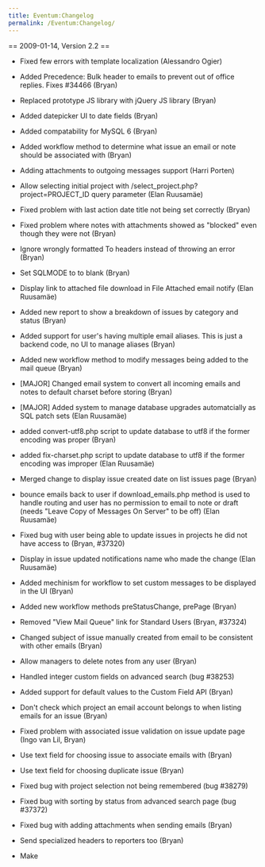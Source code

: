 ```yaml
---
title: Eventum:Changelog
permalink: /Eventum:Changelog/
---
```


== 2009-01-14, Version 2.2 ==

-   Fixed few errors with template localization (Alessandro Ogier)
-   Added Precedence: Bulk header to emails to prevent out of office replies. Fixes \#34466 (Bryan)
-   Replaced prototype JS library with jQuery JS library (Bryan)
-   Added datepicker UI to date fields (Bryan)
-   Added compatability for MySQL 6 (Bryan)
-   Added workflow method to determine what issue an email or note should be associated with (Bryan)
-   Adding attachments to outgoing messages support (Harri Porten)
-   Allow selecting initial project with /select_project.php?project=PROJECT_ID query parameter (Elan Ruusamäe)
-   Fixed problem with last action date title not being set correctly (Bryan)
-   Fixed problem where notes with attachments showed as "blocked" even though they were not (Bryan)
-   Ignore wrongly formatted To headers instead of throwing an error (Bryan)
-   Set SQLMODE to to blank (Bryan)
-   Display link to attached file download in File Attached email notify (Elan Ruusamäe)
-   Added new report to show a breakdown of issues by category and status (Bryan)
-   Added support for user's having multiple email aliases. This is just a backend code, no UI to manage aliases (Bryan)
-   Added new workflow method to modify messages being added to the mail queue (Bryan)
-   [MAJOR] Changed email system to convert all incoming emails and notes to default charset before storing (Bryan)
-   [MAJOR] Added system to manage database upgrades automatcially as SQL patch sets (Elan Ruusamäe)
-   added convert-utf8.php script to update database to utf8 if the former encoding was proper (Bryan)
-   added fix-charset.php script to update database to utf8 if the former encoding was improper (Elan Ruusamäe)
-   Merged change to display issue created date on list issues page (Bryan)
-   bounce emails back to user if download_emails.php method is used to handle routing and user has no permission to email to note or draft (needs "Leave Copy of Messages On Server" to be off) (Elan Ruusamäe)
-   Fixed bug with user being able to update issues in projects he did not have access to (Bryan, \#37320)
-   Display in issue updated notifications name who made the change (Elan Ruusamäe)
-   Added mechinism for workflow to set custom messages to be displayed in the UI (Bryan)
-   Added new workflow methods preStatusChange, prePage (Bryan)
-   Removed "View Mail Queue" link for Standard Users (Bryan, \#37324)
-   Changed subject of issue manually created from email to be consistent with other emails (Bryan)
-   Allow managers to delete notes from any user (Bryan)
-   Handled integer custom fields on advanced search (bug \#38253)
-   Added support for default values to the Custom Field API (Bryan)
-   Don't check which project an email account belongs to when listing emails for an issue (Bryan)
-   Fixed problem with associated issue validation on issue update page (Ingo van Lil, Bryan)
-   Use text field for choosing issue to associate emails with (Bryan)
-   Use text field for choosing duplicate issue (Bryan)
-   Fixed bug with project selection not being remembered (bug \#38279)
-   Fixed bug with sorting by status from advanced search page (bug \#37372)
-   Fixed bug with adding attachments when sending emails (Bryan)
-   Send specialized headers to reporters too (Bryan)
-   Make
    <title>
    more informative in view.php pages (Elan Ruusamäe)

-   Fix compatibility with PEAR Date 1.5.0, displaying times in wrong time (Elan Ruusamäe)
-   Added pt_BR translation (Georger Araujo)
-   Added workflow method to control which notification options are set (Bryan)
-   Updated jquery ui.datepicker.js to 1.5.2 (Elan Ruusamäe)
-   Added scm_log_url to SCM and handle ADDED and REMOVED actions for checkins (Elan Ruusamäe)
-   Changed logic to allow users without access to the project to be CC'd on emails (Bryan Alsdorf)
-   Updated datepicker to RC version to solve problem with the day of DST switch being displayed twice (Bryan Alsdorf)
-   Allow users to login using email aliases (Bryan Alsdorf)
-   Made week start day configurable from preferences for datepicker (Elan Ruusamäe)
-   Let custom field size for multiple selection be items count but not more than 10 (Elan Ruusamäe)
-   Fixed bug with encoding addresses with special characters when sending emails (Bryan)
-   Fixed grp_id error on the manage users page after editing a user (Kirk Brown)
-   Added workflow method to control if new To/Cc addresses are auto added to notification list (Bryan)
-   Prevent PHP error with IRC bot when trying to fetch channels for a project with no channels defined (Bryan)
-   Added more informative to close issue page explaining the difference between Internal / All notification options (Bryan)
-   Fixed bug with custom field report display keys instead of values (Bryan, Elan Ruusamäe)

2008-01-09, Version 2.1.1
-------------------------

-   Added missing PEAR classes for Text_Diff (Elan Ruusamäe)
-   Fix unwanted breakage of PHP 4.x compatability (Elan Ruusamäe)
-   Include JavaScript files client side, not from Smarty. Fixes \#32619 (Elan Ruusamäe)
-   Avoid redefine error of APP_GETTEXT_MODE constant in language class (Elan Ruusamäe)
-   Added 'Category' to workload by date range report (Bryan)
-   Update php-gettext wrapper to support switching locales on same page (Elan Ruusamäe)
-   Update php-gettext to find LC_MESSAGES from various dirs like glibc function does (Elan Ruusamäe)

2007-11-20, Version 2.1
-----------------------

-   Fixed error with DB error when removing assignees from issue assignment list (Bryan)
-   Rewritten error handling to create less smaller error reports (Elan Ruusamäe)
-   Make issue associated list as text field (Bryan, Elan Ruusamäe)
-   Implementing per project "mail aliases" (Alessandro Ogier, Elan Ruusamäe)
-   Rollback file upload if there was an error instead of creating lingering attachments (Elan Ruusamäe)
-   Made timetracking window input more convenient (Elan Ruusamäe)
-   Display email addresses to whom email was sent when issue was updated (Elan Ruusamäe)
-   Remove unnecessary array_map that breaks UTF-8 encoding in charts legend (Grzegorz 'Dzikus' Sterniczuk)
-   Propagate errors from invalid to header and ignore it in emails listing page (Elan Ruusamäe)
-   Add "Show Times spent on issue" to weekly report page (Elan Ruusamäe, Raul Raat)
-   Fixed bug with viewers updating preferences (Bryan)
-   Improved Weekly Reports output possibilities (Raul Raat)
-   Added more information to Workflow::shouldEmailAddress (Bryan)
-   Fixed bug with adding warning message to base64 encoded email (Bryan)
-   Added "Recipients" to view email and view note page (Bryan)
-   Added seperate columns for different custom field datatypes (Bryan)
-   Display database error in text mode when invoked from cron (Elan Ruusamäe, Raul Raat)
-   Hide issue stats from reporters when "Segregate Reporters" is enabled (Bryan)
-   Fixed bug with lookup layer on edit notification list (Bryan)
-   Fixed bug with reminders when no recipients are found (Bryan)
-   Fixed bug with emails downloaded from mail server only being sent to issue assignee (Bryan)
-   Added support level to list issues page (Bryan)
-   Fixed conditional statements involving roles and localization (Bryan)
-   Update add time tracking window so that change of start time changes the end time (Raul Raat)
-   Don't hide Total Time Spent: when hiding time tracking block in issue details page (Raul Raat)
-   Added ability to control if a custom fields is required and validation options from backend (Bryan)
-   Added option to include custom fields on close issue page (Bryan)
-   Added more parameters to Customer::notifyIssueClosed() (Bryan)
-   Call Workflow::getAdditionalEmailAddresses() when notifying an issue has been updated (Bryan)
-   Add extra parameter to Workflow::getAdditionalEmailAddresses() to allow issue diffs to be passed (Bryan)
-   Fixed bug with not encoding [ and ] in address strings (Bryan)
-   Changed roles needed to move issues between projects (Bryan)
-   Added option to hide closed issues on stats page (CmputrAce)
-   Make variable available for workflow to be able to detect whether the email created new issue (Elan Ruusamäe)
-   Added support for inactive options to Custom field backends (Bryan)
-   Fixed bug with saving routed email (Bryan)
-   Added workflow method to control if email addresses are automatically added to the notification list (Bryan)
-   Fixed bug with blocked emails adding sender to the notification list (Bryan)
-   Changed customer API to support multiple contracts (Bryan)
-   Fixed bug with closed issue notification going out even when it shouldn't have (Bryan)
-   Prevent users of being notified if they assign an issue to themselves (Bryan)
-   Updated Smarty and PEAR packages to latest versions (Elan Ruusamäe)
-   Fixed tab order of custom fields (Bryan)
-   Fixed bug with expandable tables (Bryan)

2007-04-12, Version 2.0
-----------------------

-   Fixed bug with user recieving an update email when they updated the issue (Bryan)
-   Fixed bug with inserting attachment from email with an apostrophe in the email name (Bryan)
-   Changed support_email table to not truncate long to and cc lists (Bryan)
-   Changed status graph colors to actually match the status colors (Bryan)
-   Fixed bug with downloading notes multiple times (Bryan)
-   Automatically add sender of email to authorized repliers list when auto creating an issue (Bryan)
-   Refresh parent window when closing notification popup (Bug \#20020) (Bryan)
-   Changed Eventum to honor default notification options when adding an address from an email (Bryan)
-   Fixed bug with special "bullet" character when submitting an issue (Bryan)
-   Added new 'Estimated Development Time' report (Bryan)
-   Fixed bug that allowed reporter to change the status when sending an email (Bryan)
-   Fixed bug with closing an issue while switching projects in another window (Bryan)
-   Fixed PHP error on associate email page (Bryan, Rusty Nejdl)
-   Changed Advanced Search to allow reporters to access it (Bryan)
-   Added X-Eventum-Assignee header to emails (Bryan)
-   Fixed bug with date fields on advanced search page not showing correctly (Bryan)
-   Fixed bug with message body not being displayed when Content-Type is missing (Bryan)
-   Fixed PHP warning in customer backend (Bryan)
-   Fixed bug caused by whitespace at start of email address (Elan Ruusamäe)
-   Fixed bug with wrong users being displayed on close issue page (Bryan)
-   Changed quick filter form to be fixed width to avoid rendering problems in Firefox (Bryan)
-   Fixed bug with error when sending emails creating infinite loops (Bryan)
-   Fixed bug with special "dash" character when submitting an issue (Bryan)
-   Fixed problem with rss feeds searching by custom fields (Bryan)
-   Worked on removing instances of call time pass by reference (Bryan)
-   Fixed bug with subject based routing with special characters (Bryan, Thanks to Frank Tilmans)
-   Fixed bug with saving mail queue log (Bryan, Thanks to Peter van den Heuvel)
-   Fixed bug with email bounces causing infinite mail loop when auto creating issues (Bryan)
-   Added workflow method to be called before email is downloaded (Bryan)
-   Added "Open Issues By Reporter" report (Bryan)
-   Fixed bug with UTF8 characters on graphs (Bryan)
-   Send emails with charset specified in config (Bug \#17267) (Bryan)
-   Added link from reporter to show all issues reported by that user (Bryan)
-   Correctly show changes to issue private status in history (Bryan)
-   Set last response date if sending an email from a user with a role of Standard User or above (Bryan)
-   Added --separate-closed argument to Eventum CLI weekly-report command (Elan Ruusamäe)
-   Removed double emails decoding bug (Bryan)
-   Fix corruption of SCM commits messages of certain commit messages (Elan Ruusamäe)
-   Allow SCM commit messages contain multiple issue IDs (Elan Ruusamäe)
-   Add "Add signature" feature to issue close page (Elan Ruusamäe)
-   Customize list page sorting order per column type (Elan Ruusamäe)
-   Added note_id to handleNewNote workflow method (Elan Ruusamäe)
-   Detect and log corrupted MIME emails (Elan Ruusamäe)
-   Show attached xml files inline (Elan Ruusamäe)
-   Improved time tracking output to show also hours and days (Elan Ruusamäe)
-   Changed view issue page to be more compact (Eliot Blennerhassett, Elan Ruusamäe)
-   Rewritten SCM configuration which allows simple way of using https scheme (Elan Ruusamäe)
-   Speedup SCM commits that are not associated with Eventum issue (Elan Ruusamäe)
-   Optimized regex and memory usage (Elan Ruusamäe)
-   Change permissions to allow Administrators to delete attachments from any users (Bryan)
-   Remove "Remember Login" checkbox since it is confusing and mislabeled (Bryan)
-   Fixed bug with custom fields report showing data across projects (Bryan)
-   Fixed bug with Custom Fields with a type of date (Dave Greco)
-   Dislay all recipients for emails in issue details screen (Elan Ruusamäe)
-   Fixed bug with attachments breaking with magic_quotes_sybase = On (Dave Greco)
-   Fixed stylesheet bugs (Dave Greco)
-   Automatically add addresses on to/cc list to notification list when auto creating a new issue (Bryan)
-   Change weekly report to be project specific (Bryan)
-   Added warning message when closing issue from update issue page (Bryan)
-   Added Ignore Issue Status Changes to weekly report window (Elan Ruusamäe)
-   Update Eventum core code to handle PHP configurations without old style of globals (Elan Ruusamäe)
-   Update JPGraph to handle PHP configurations without old style of globals (Bryan)
-   Fixed bug with not setting the issue ID in the subject of emails sent to users not on the notification list (Bryan)
-   Allow IRC bot to join server with username/password optionally. (Elan Ruusamäe)
-   Set system user to always have a role of administrator (Bryan)
-   Fixed bug with displaying note sequence (Bryan)
-   Fixed bug with extracting attachments (Bryan)
-   Added Finnish translation (Jyrki Heinonen)
-   Fixed bug attachment history entry not being added due variable overwrite (Elan Ruusamäe)
-   Fixed detection in process_{svn,cvs}_commits whether there was issue id specified in commit message (Elan Ruusamäe)
-   Order weekly report by Issue ID (Bryan)

31 Mar 2006, Version 1.7.1
--------------------------

-   Fixed bug with Workflow::handleAssignmentChange() being called too often (Bryan)
-   Fixed bug that allowed unassigned issues even if "Allow unassigned issues" is set to no (Bryan)
-   Added information on what community users should do to contribute code to the Eventum project (João)
-   Fixed bug that tried to set status to "Assigned" when an issue was created with assignees (Bug \#16165) (Bryan)
-   Fixed bug with sorting by last action date with MySQL 5 (Bryan)
-   Fixed bug with workflow API when updating custom fields (Bryan)
-   Changed issue ID field to automatically strip non numeric characters when looking up issue (Bryan)
-   Fixed bug that was causing too many redirects (Bryan)
-   Added X-Eventum-Category special header (Bryan)
-   Added workflow method to check if a user can email an issue (Bryan)
-   Fixed bug where statuses were not restricted on view issue page (Bryan)
-   Fixed bug with not encoding title on RSS feed (Bryan)
-   Added favicon (Contributed by Georger Araujo)
-   Added new constant APP_COOKIE_URL (Bryan)
-   Fixed bug with using authentication when sending mail (Bryan)
-   Fixed bug with empty reply-to headers causing mail to be associated with the wrong issue (Bryan)
-   When creating a new issue from an email, add the senders to the authorized repliers list (Bryan)
-   Added option to send closing comments to all users (Bryan)
-   Fixed bug with custom date fields on anonymous report form (Bug \#17166) (Bryan)
-   Added new special header 'X-Eventum-Project' (Bryan)
-   Added workflow method for when a user is added to the Authorized repliers list (Bryan)
-   Added feature to allow sorting by custom fields (Bryan)
-   Added full path to reports link (Bug \#17551) (Bryan)
-   Fixed bug with searching on custom date fields (Bryan)
-   Changed naming format of saved routed emails/notes/drafts to be easier to read (Bryan)
-   Fixed bug with issues not being created when using elipsis in issue description using Internet Explorer (Bryan)
-   Fixed bug with notification email showing wrong status when sending a note (Bryan)
-   Fixed bug with searching by keyword on email page (Bryan)
-   Fixed bug with showing old project name when auto switching projects (Bryan)
-   Added ability to use different hashing method for passwords (Bryan)
-   Allow issue auto creation to work with subject based routing (Bryan)
-   Fixed subject based routing to work across multiple projects (Bryan)
-   Fixed page refreshes to use the relative URL instead of the absolute URL (Bryan)
-   Fixed subject encoding in mail queue (Elan Ruusamäe)
-   Truncate issue list in issue lookup to 70 characters (Elan Ruusamäe)
-   Changed recent activity report to open issue links in blank windows (Elan Ruusamäe)
-   Changed file upload window to not automatically close if there was an error uploading the file (Elan Ruusamäe)
-   Changed templates to display 'Add Email/Note/Draft/etc' button, even when section is collapsed (Elan Ruusamäe)
-   Fixed bug that prevented "Record Time Worked" section from being displayed (Elan Ruusamäe)
-   Changed mail handling routines to be case insensitive (Elan Ruusamäe)
-   Changed link filters to match more links and email addresses (Elan Ruusamäe)

29 Dec 2005, Version 1.7.0
--------------------------

-   Added feature to support custom fields with dynamic option lists (Bryan)
-   Fixed bug with highlight quoted replies plugin with handling line seperators (Bryan, Elan Ruusamäe)
-   Fixed bug with displaying values from multiple option custom fields (Bug \#12494) (Bryan)
-   Added feature to allow custom fields to store date values (Bryan)
-   Added URL parameter to specify the project to switch to when loading a page (Bryan)
-   Added constants to allow default user preferences to be configured (Bryan)
-   Fixed bug with error checking on anonymous report form (Bryan)
-   Changed Authorization code to redirect using 'Location' header for all servers except IIS (Bug \#13051) (Bryan)
-   Changed FAQ screen to use created date when last updated date is empty (Bryan)
-   Changed associate note feature to not change subject when associating with an issue (Bryan)
-   Fixed bug with updating priorities (Bryan)
-   Fixed bug with parsing multiple or invalid email addresses (Bryan)
-   Fixed the SCM checkin code to properly update the last action date field for an issue (João)
-   Fixed a problem with the IRC bot that would prevent it from working under PHP5 (João)
-   Fixed a bug in which inactive users would still show up when sending emails and choosing Cc: recipients (João)
-   Added a workaround to a Windows-only Time zone related bug that would trigger a crash in Apache in certain circumstances (João)
-   Fixed bug with expandable tables on recent activity report (Bryan)
-   Fixed bug on custom fields report that prevent custom fields with backends from being displayed (Bryan)
-   Updated Eventum to be compatible with MySQL 5.0 (Bryan)
-   Added feature to add attachments from notes as internal only files (João)
-   Added Subject based routing (Bryan; special thanks to Tibor Gellert)
-   Added feature to allow recipient flags on all notes/emails sent from Eventum even if routing is disabled (Eliot Blennerhassett, Bryan)
-   Added feature to handle email messages that don't have a Message-ID header set (Bryan)
-   Added new 'Stalled Issues' report (Bryan)
-   Updated the fulltext search routine to properly use UNIONs and allow MySQL to use the proper indexes when searching (João)
-   Fixed bug on the RSS feed script to avoid an error condition when no issues could be found for a particular saved search (João)
-   Fixed bug that reset Administrators permission level (Bryan)
-   Changed list.php to use relative instead of absolute URL (Bryan)
-   Fixed bug with custom fields not showing up on new issue email from anonymous report form (Bryan)
-   Added new workflow method to notify additional email addresses when a new issue is created (Bryan)
-   Fixed bug with updating custom fields for projects with single quotes in there name (Bryan)
-   Added code to prevent caching of csv export page (Bryan)
-   Added priority and category to bulk update (Bryan)

19 Aug 2005, Version 1.6.1
--------------------------

-   Fixed the installation procedure to add the INDEX privilege to the MySQL user (João)
-   Fixed bug with handling HTML characters in Internal FAQ entries (Bryan)
-   Fixed bug displaying priority in current filters (Bryan)
-   Added feature to set X-Eventum-Type header in new assignment email (Bryan)
-   Fixed bug that allowed users to access attachments, custom fields, phone calls and time tracking from issues they did not have access too (Bryan)
-   Added new workflow method to check if an address should be emailed (Bryan)
-   Fixed the issue searching routine to properly handle disabled fulltext search and customer integration features (João)
-   Improved the IRC Bot script to be easier to configure (João)
-   Added feature to update issue assignment, status and release for multiple issues at the same (Bryan)
-   Fixed labels on workload by date range graphs (Bryan)
-   Added feature to highlight quoted replies in notes and emails using smarty plugin from Joscha Feth (Bryan)
-   Updated the bundled XML-RPC library to the latest PEAR 1.4.0 release (João)

29 Jul 2005, Version 1.6.0
--------------------------

-   Added feature to control order of custom fields (Bryan)
-   Added feature to specify custom field backend (Bryan)
-   Added feature to control which users can access specific custom fields (Bryan)
-   Improved fulltext search feature to include custom fields (Bryan)
-   Fixed bug with returning list of statuses in abstract workflow backend (Bryan)
-   Added reporter to advanced search page (Bryan)
-   Fixed the editing of news items on the administration interface (João)
-   Fixed possible SQL injection vulnerability on the Authentication class (Bug \#12254) (João)
-   Fixed the installation procedure code to properly detect MySQL versions and enable the fulltext search feature (João)
-   Fixed possible SQL injection vulnerabilities on the Release and Report classes (Bug \#12254) (João)
-   Fixed bug that caused custom field data to be deleted from all projects when removing a field from one project (Bryan)
-   Added the CREATE, DROP and ALTER privileges when creating a new MySQL user for the Eventum database (João)
-   Added feature to display which filters are active on the issue listing screen (Bryan)
-   Replaced JSRS library with a new httpClient library (Bryan)
-   Fixed a bug that would prevent the authorized repliers list from working correctly (João)
-   Changed the project switch feature so that it respects the user preference to auto close the popup window or not (João)
-   Added the ability to rank FAQ entries (João)
-   Added the feature to search for past releases on the advanced search screen (João)
-   Fixed bug that caused URLs in news item to be corrupted (Bryan)
-   Added option to choose time category when adding a time tracking entry from a note (Bryan)
-   Added feature to automatically set the subject of new notes (Bryan)
-   Fixed the view note window to properly display a special message when a note has been deleted (Bryan)
-   Added feature to display a sequenential note number in title window of view note page (Bryan)
-   Added feature to customize the boilerplate text of reminder alert messages (João)
-   Fixed the RSS feature of custom filters to behave properly under Microsoft IIS (João)

26 July 2005, Version 1.5.5
---------------------------

-   Fixed the issue details page to properly escape the summary of associated issues (Bug \#10464) (João)
-   Fixed the link activation code to properly parse and ignore certain words (Bug \#10263) (João)
-   Added a feature to automatically enable/disable the full-text search feature on the installation procedure (João)
-   Improved the installation routines to properly display the full path to potential missing files (João)
-   Updated Example Customer API to handle expired customers (Bryan)
-   Fixed bug that caused links in FAQ entries to be mangled (Bryan)
-   Fixed a bug on the workflow API so that it will only list backend files with filenames ending in .php (Elan Ruusamäe)
-   Added a check on the link filter feature to avoid double parsing for urls (Elan Ruusamäe)
-   Fixed bug with full-text searching under MySQL 4.1 (Bryan)
-   Fixed email routing where domain portion was not properly verified (Elan Ruusamäe)
-   Added Expected Resolution Date field to list issues page (Bryan)
-   Changed the recent activity report to properly escape values in query (Bryan)
-   Fixed issue summaries escaping on weekly report to prevent XSS (Elan Ruusamäe)
-   Fixed bug that that didn't mark issue as updated when adding a time entry (Bryan)
-   Fixed bug with CLI command 'open-issues' (Bryan)
-   Fixed the database schema file to properly set the table types to MyISAM (João)
-   Merged the fix for the security hole on the PEAR XML_RPC package (João)
-   Fixed the custom field handling code to properly escape HTML values (João)
-   Fixed the advanced search screen to properly save the 'authorized to email' / 'notification list' options (João)
-   Added a validation check to the installation screen for the sender address (João)
-   Changed the preferences screen to not allow customers to edit their personal details (João)
-   Removed references to the missing 'cst_use_fulltext' database field (João)
-   Fixed the auto-link feature to properly recognize URLs with pipes in them (Elan Ruusamäe)
-   Added a new Workflow API method to be triggered when SCM commits are made (Elan Ruusamäe)
-   Fixed the IRC bot to automatically re-join the channels when it reconnects (João, Elan Ruusamäe)
-   Improved the Workflow::handleIssueClosed API to receive all arguments related to an issue being closed (Elan Ruusamäe)
-   Fixed bug with spell checker (Bryan)

6 June 2005, Version 1.5.4
--------------------------

-   Fixed bug with 'reply' button having a hard coded email account ID (Bryan)
-   Added workflow method be to be called when adding a user to the notification list (Bryan)
-   Fixed bug that prevented releases scheduled for today from showing up (Bryan)
-   Added conditional statement to prevent PHP error if a user did not have any preferences set when creating new issue (Bryan)
-   Changed the code to automatically disable magic_quote_runtime to prevent problems from creeping up (João)
-   Changed the error handling routines to avoid sending out an email notification when the error is about MySQL's max_allowed_packet setting (João)
-   Added workaround to prevent email from iNotes from being displayed as one line (Bryan)
-   Fixed bug with \< and \> not showing up issue summaries on associate issues page (Bryan)
-   Added feature to allow reporters to be added to the authorized repliers list (Bryan)
-   Fixed bug with saving searches with the Rows Per Page as 'ALL' (Bryan)
-   Changed send forms to display notification list accurately and consistently (Bryan)
-   Added feature to mark last action as 'User Response' if a user with a level of 'Reporter' emails an issue (Bryan)
-   Added feature to allow reporters to change 'Automatically close confirmation popup windows' preference (Bryan)
-   Added check if 'register_argc_argv' is enabled in download_emails.php (Bryan)
-   Fixed bug so that 'Remember Project' checkbox is honored on the select project page (Bryan)
-   Added feature to automatically activate links within custom fields (Bryan)
-   Added ability to change status when sending notes (Bryan)
-   Added feature to display who closed the issue when sending notification email (Bryan)
-   Added feature to automatically change pages to main page when switching projects from view or update page (Bryan)
-   Fixed bug to only display FAQ entries for the currently selected project (Bryan)
-   Fixed a bug that would trigger a loop of errors when a database connection cannot be completed (Elan Ruusamäe)
-   Fixed the email removal routine to properly remove the associated email bodies (João)
-   Fixed the permanent email removal routine so it doen't remove the messages from the server if the 'leave messages on server' option is enabled (João)
-   Added full text searching to the issue listing screen (Bryan)
-   Fixed the issue details page to properly hide the custom fields table if there are none to be displayed (João)
-   Fixed bug to prevent customers from accessing the email listing page (Bryan)
-   Fixed SQL error when auto creating issue from email with no customer specified (Bryan)
-   Changed the graphs on the initial screen to hide entities that don't have any values (João)
-   Added a feature to display the number of open/closed items on the stats screen (João)
-   Changed the user management screen not to allow administrators from changing the role of a customer user (João)
-   Fixed the notification code to use a more descriptive subject about an issue being created from an email (Bryan)
-   Fixed small time formatting bug that would only be triggered for values bigger than a day (João)

21 Apr 2005, Version 1.5.3
--------------------------

-   Fixed bug with segregate reporters that allowed reporters to access issues they didn't report (Bryan)
-   Fixed problem with resetting user permissions when updating a project (João)
-   Fixed bug with returning number of rows on list issues page (Bryan)
-   Fixed bug with encoding certain characters in email addresses (Bryan)
-   Fixed bug with timezone DST information for 'Europe/Tallinn' and 'Europe/Vilnius' timezones (Elan Ruusamäe)
-   Increased the default memory limit on the IRC bot code to prevent crashes (Elan Ruusamäe)
-   Improved module name readability by making module/directory name not wrap on the list of CVS checkins (Elan Ruusamäe)
-   Changed recent activity report to properly fix the encoding of sender/recipient headers (Elan Ruusamäe)
-   Added feature to automatically activate links from within attachment descriptions (Elan Ruusamäe)
-   Fixed bug that prevented URLs like <http://example.com/~user/> from being auto-linked (Elan Ruusamäe)
-   Fixed mail queue log screen to properly use the user's preferred timezone when displaying the queued date (Elan Ruusamäe)
-   Fixed date handling code to properly use PEAR::Date to convert timezones (Elan Ruusamäe)
-   Changed textarea height size to fit within the send email popup window (Elan Ruusamäe)
-   Changed the issue listing screen code so that sorting by status will use the status rank field (João)
-   Fixed code that allowed one to associate an issue to itself (João)
-   Added some extra checks to the login screen to properly report problems on the Eventum installation (João)
-   Added some code to properly identify closed issues when displaying duplicate or associated issues (João)
-   Fixed problem that prevented search options from being saved on the advanced search screen (Bug \#10026) (Bryan)
-   Fixed magic quote problem by auto-unescaping quotes on \$_REQUEST array (Bug \#9915) (Bryan)

15 Apr 2005, Version 1.5.2
--------------------------

-   Fixed the note viewing screen to prevent users with permission levels lower than "Standard User" from displaying notes (Bug \#9134) (João)
-   Fixed the time tracking remove routine to check if the person removing the entry is really its owner (Bug \#9137) (João)
-   Fixed the issue assignment feature of the listing screen to work again (João)
-   Fixed bug that was causing php error when removing all assigned users from an issue (Bryan)
-   Fixed bug with searching by date range on recent activity report (Bryan)
-   Removed update issue confirmation dialog for users with a role of developer or above (Bryan)
-   Fixed JS error on close issue page (Bryan)
-   Fixed bug in example customer API (Bryan)
-   Fixed bug with 'My Assignments' not remembering sort order (Bryan)
-   Fixed bug \#9181: Edit Notification List doesn't select address to edit (Bryan)
-   Added feature to allow issue/note/draft routing to use normal email accounts instead of specialized setup (Bryan)
-   Changed statuses to always be sorted by rank (Bryan)
-   Fixed bug with array_merge() on manage users page (Bryan)
-   Fixed bug with not being able to un-assign inactive users from issues (Bryan)
-   Added more thorough input checking to prevent possible SQL Injection attacks (Bryan)
-   Fixed Misc::activateLinks() method to handle links with tildes (Elan Ruusamäe)
-   Fixed potential SQL injection vulnerabilities (Bryan)
-   Fixed email handling code to properly strip CC and BCC headers from outgoing emails to avoid sending duplicate messages (Bryan)
-   Added feature to list issues on Custom Fields report (Bryan)
-   Added To and From columns to phone support listing (Bryan)
-   Fixed estimated dev time showing up as minutes instead of hours on notification email (Bryan)
-   Fixed a bug that was preventing an email from being converted to an issue even when it isn't from a known customer (João)
-   Added extra order by clauses to make sure results are returned the same way every time (Bryan)
-   Added feature to display project name in IRC notice if multiple projects are broadcasting in the same channel (Bryan)
-   Fixed bug that caused notification to be sent to user who updated issue (Bryan)
-   Fixed bug that prevented multiple select custom fields to have values cleared (Bug \#9853) (Bryan)
-   Changed issue listing screen show/hide links to be displayed in Opera/Safari (Elan Ruusamäe)
-   Fixed dynCalendar so it works in Opera (Elan Ruusamäe)
-   Added issue description to RSS feed as well as other minor fixes (Elan Ruusamäe)
-   Fixed bug with transferring non-ASCII data over xmlrpc (Elan Ruusamäe)
-   Fixed bug on the issue listing screen that would not add the assignee to the notification list (João)
-   Added feature to clear closed date and resolution when re-opening issues (Bryan)
-   Added feature to honor default notification options (Bryan)
-   Added feature to display different auto created email for users that don't have accounts (Bryan)
-   Added extra check to the installation procedure to properly check for session support (João)
-   Fixed bug that caused the wrong timezone short name on daylight savings time to be displayed (João)
-   Fixed bug that prevented SMTP authentication from working in a few special cases (João)
-   Fixed problem that was triggering Internet Explorer's warning message about switching from secure to insecure mode on the reporting system (João)
-   Added feature to automatically set the project lead user as a manager for that project (João)
-   Fixed bug that caused release changes not to show up in update email (Bryan)
-   Added feature so route emails script can now figure out what email account to use automatically (Bryan)

11 Mar 2005, Version 1.5.1
--------------------------

-   Fixed bug in which associating an email to a new issue with a quotation mark on the subject would break the summary input tag (João)
-   Avoid displaying PHP warnings when running Eventum under safe_mode (João)
-   Fixed the mail queue processing code that was referencing a missing method name (João)
-   Added feature to replace special characters Microsoft Word uses for double and single quotes with normal characters when creating an issue (Bryan)
-   Added feature to allow emails to be moved between accounts (Bryan)
-   Added some form validation to the custom field report (João)
-   Changed the attachment handling code to handle certain attachment types better (Bryan)
-   Changed the issue/email listing screens to save their search related information in the database, instead of in cookies (João)
-   Added indexes to a few columns (Bug \#7676) (Bryan)
-   Added some code to prevent people from creating an internal FAQ entry without selecting the project first (João)
-   Added feature to allow download_emails script to be called via the web (Bryan)
-   Fixed the issue update code to properly subscribe new assignees to the notification list (João)
-   Changed the behavior of the view issue screen to automatically hide tables without any data (João)
-   Fixed some caching problems that might be triggered when customizing the columns to be displayed at a project level (João)
-   Fixed the report form so that it dynamically focus the correct field depending on what form fields are hidden (João)
-   Changed the view email screen to set the page character set to whatever is set on the underlying email content (Elan Ruusamäe)
-   Added Estimated Dev time field to list issues page, view issue page and update page (Dustin Sias)
-   Added Percent complete field (Dustin Sias)
-   Changed javascript confirmation when updating an issue to not be displayed if no emails accounts exist yet (Bryan)
-   Fixed bug that allowed any authenticated user to assign any issue to any user (Bug \#9097) (Bryan)
-   Changed history of changes screen to properly decode quoted-printable subject (Elan Ruusamäe)
-   Changed the expandable cell feature to also automatically activate links (Elan Ruusamäe)
-   Changed the error handling routines to save an error log with more detailed information (João)
-   Fixed bug that would prevent users from downloading files because of encoded content-type headers (João)

01 Mar 2005, Version 1.5
------------------------

-   Fixed bug with looking up addresses not working when replying to email (Bryan)
-   Fixed bug with APP_TITLE not being displayed in issue auto created messages (Bryan)
-   Fixed Clock-In / Clock-Out link on non-base directories (João)
-   Fixed the mail queue handling code to prevent displaying a PHP warning (João)
-   Fixed a problem on the example customer backend that was triggering a DB error (João)
-   Added missing function to Abstract_Workflow_Backend class (Bryan)
-   Display the current textarea value when trying to update the custom fields (João)
-   Issue assignment emails now go out from project email address (Bryan)
-   Back button on mail queue log page uses app_base_url now (Bryan)
-   Users can now have seperate roles per project (Bryan)
-   Added option to hide priority and file field on create issue page (Bryan)
-   Drafts are now never deleted (Bryan)
-   Issues Descriptions are now collapsible (Bryan)
-   Added \#s to drafts, notes, phone calls, emails and time tracking entries (Bryan)
-   Weekly report excludes notification and authorized replier actions (Bryan)
-   Upgraded recent activity report to handle emails, notes, drafts and time tracking entries (Bryan)
-   If text file is \> 5K force download instead of displaying (Bryan)
-   Add confirmation if you do not redeem incidents when closing an issue (Bryan)
-   Fixed tab order on new issue form (Bryan)
-   Add attachments to new issue notification (Bryan)
-   Remove certain CC addresses from incoming emails (Bryan)
-   Added IRC bot restart script (Bryan)
-   Fixed SQL error with advanced search (Bryan)
-   Fixed bug with link filters (Bryan)
-   Added option to add time tracking entry from close issue page (Bryan)
-   Fixed typo in JS confirmation when sending an email (Bryan)
-   Added option to let reporters only view issues they reported (Bryan)
-   Forced timezone library to realize all dates in Eventum are stored as GMT (Bryan)
-   Added option to mark issues as private (Bryan)
-   Fixed bug with remembering the row count on the 'My Assignment' link (Bryan)
-   Fixed bug that caused multiple blank file upload fields to appear (Bryan)
-   Fixed bug that prevented the edit custom fields window from automatically closing (Bryan)
-   Remove 'Return-Path' header from messages added to the mail queue (Bryan)
-   Added option to display reporter to list issues page (Bryan)
-   Added the feature to always allow the issue reporter to send emails (Bryan)
-   Changed attachment handling to work with inline attachments (Bryan)
-   Apply encoding fixes in more places (Elan Ruusamäe)
-   Fixed the CVS integration code to silence console errors when adding a new directory (Elan Ruusamäe)
-   Fixed the email download code to release the lock if there is an error connecting to the mail server (Bryan)
-   Added workload by date range report (Bryan)
-   Added missing "scm_checkin_associated" history type (João)
-   Fixed bug on CVS integration script that was not encoding the URL arguments (João)
-   Added the ability to rank custom priorities (João)
-   Fixed bug when sorting by category (Bryan)
-   Added specialized headers to outgoing emails (Bryan)
-   Added new CLI command 'takeIssue' (Bryan)
-   Added reminders and ability to sort to recent activity report (Bryan)
-   Added feature to prevent time tracking categories 'Email Discussion' and 'Telephone Discussion' from being removed (Bryan)
-   When changing status with 'Change Status' select box, send out notification message (Bryan)
-   Fixed the CVS commit handling regular expression to properly match "issue" or "bug" followed by a number (Elan Ruusamäe)
-   Fixed the monitor code to properly escape the dash when searching for the IRC bot pid (Elan Ruusamäe)

04 Jan 2005, Version 1.4
------------------------

-   Fixed the notification code to properly handle the condition in which the recipient type flag is empty (João)
-   Fixed the MIME handling code to support inline attachments (João)
-   Fixed some of the navigation links so they show up for the Reporter permission level users (João)
-   Fixed bug where developer role could not see which issues were quarantined from the list issues page (Bryan)
-   Changed the mail queue code to properly add a Date: header to outgoing emails (João)
-   Renamed the Profile page to Stats (João)
-   Fixed the issue quarantine code so that when its status is changed it will now save a history entry about it (João)
-   Changed the lookup field javascript code to search for keywords in the middle of the words instead of just at the beginning of them (João)
-   Improved the error handling routine to also include the browser information (João)
-   Fixed the email routing interface to allow 'issue+1@example.com' as a valid address (João)
-   Changed the session code as to prevent it from messing up the browser cache (João)
-   Removed the Lock/Unlock issue feature since it wasn't really restricting anything (João)
-   Added 'Link Filters' so text matching a regular expression could be linked to other systems (Bryan)
-   If select box only has one valid option it will be selected automatically (Bryan)
-   Popups to choose associated issues now has option to choose issue by ID (Bryan)
-   Added a prompt message to confirm the closing of the email window (Bryan)
-   Changed reminder system to allow date fields to be compared with other date fields (Bryan)
-   Changed IRC notification system to not always be tied to a specific issue (Bryan)
-   Workflow: When a new email is recieved, the handleNewEmail method is always called. Previously the method was only called if the email was associated with an issue. (Bryan)
-   Fixed bug that generated error when changing priority (Bryan)
-   Added option to list custom fields on list issues page (Bryan)
-   Fixed 'Issues by Release' link to actually only list issues from the correct release (Bryan)
-   Added option to force reminders to not count weekends when performing date calculations (Bryan)
-   Made certain popups resizable (Bryan)
-   Fixed bug with outdated information being emailed to a user when a new project is assigned to them (Bryan)
-   If customer integration is not enabled, don't mention customers in warning message (Bryan)
-   Workflow: Added workflow method to restrict what statuses can be set for a specific issue (Bryan)
-   Updated PEAR Net_UserAgent_Detect class to be compatible with PHP5 (Bryan)
-   Added ability to dynamically control which columns are displayed on issue listing screen (Bryan)
-   Added the 'Release' field to the advanced search page (Bryan)
-   Added email configuration form to installation screen (Bryan)
-   Fixed the custom field code to properly display the current value of a textarea-field when trying to update their information (João)
-   Updated the custom field handling code in the anonymous report form (João)
-   Automatically redirect to the second step of the anonymous report form if there is just one project to select (João)
-   Added code to respect the allow-unassigned-issues feature in the anonymous report form (João)
-   Rewrote the CVS integration script in PHP (João)
-   Moved the file upload form to a popup window (João)
-   Changed the template code to allow popup windows to be resized (João)
-   Fixed the installation screen to properly display a warning if the IMAP extension is not enabled (João)
-   Added some documentation about some of the management screens (João)
-   Moved the log files into a separate directory (João)
-   Rewrote the locking mechanism for most of the interactive scripts (João)
-   Fixed the phone entry window to automatically close after submitting the form (João)
-   Added the ability to create custom filters for "un-assigned" issues and issues assigned to "myself or un-assigned" (João)
-   Fixed bug that was causing a SQL error when deleting projects if no email accounts were associated with it (Bryan)
-   Added 'Recent Activity Report' to show phone calls added recently (Bryan)
-   Fixed bug with phone call entry not defaulting to current local time (Bryan)
-   Fixed bug with reminder system where expired contracts were not being excluded (Bryan)
-   Added option to search by events in past X hours on advanced search page (Bryan)
-   Added support for multiple incident types (Bryan)
-   Following a direct link to an issue will no longer prompt for a project when you login (Bryan)
-   Automatically switch projects if viewing an issue in a project other then the currently selected one (Bryan)
-   Added default charset of 'ISO-8859-1' (Bryan)
-   Inline file attachments (such as images) now have filename set (Bryan)

15 Sep 2004, Version 1.3.1
--------------------------

-   Added the missing maq_iss_id and maq_subject columns to the mail_queue table schema (João)
-   Fixed a database schema upgrade bug that tried to do "default '0'" in a auto_increment field (João)
-   Added a missing named anchor in the example backend customer information template (João)
-   Fixed the create issue form priority drop-down box to default to 'Please choose a priority' (João)
-   Added the support for a non-standard MySQL port (João)
-   Changed the issue reply window to have a unique name so one can reply to multiple issues at once (João)
-   Fixed the FAQ and News modules to automatically activate links when displaying the content (João)
-   Added the ability to sort by the Last Action Date column in saved searches (João)
-   Added an initial set of commands to the IRC bot: !help; !auth; !clock; !list-clocked-in and !list-quarantined (João)

10 Sep 2004, Version 1.3
------------------------

-   Customer integration API (João, Bryan)
-   Custom Workflow API (Bryan)
-   Made canned email responses be customizable in a per-project basis (João)
-   Made priorities be customizable in a per-project basis (João)
-   Fixed the SQL schema to avoid the mystic "Invalid default value for 'sta_id'" error message when installing the application (João)
-   Automatically add a slash in the end of the installation path to avoid configuration problems (João)
-   Fixed bug in custom field report when not graphing all options. (Bryan)
-   Forced order of graph bars on custom field report to match order options are listed in the select box. (Bryan)
-   Added customer stats report. (Bryan)
-   Added ability to specify which fields should be displayed on the issue creation form. (Bryan)
-   Fixed the "Forgot My Password" code to check for null results (Clay Loveless)
-   Improved the form validation of the email account form (Clay Loveless)
-   Fixed a bug that was preventing history entries to be created about an assignment from an issue automatically created from an email (Clay Loveless, João)
-   Added support for "date field is NULL" type search (João)
-   Added the ability to create global custom filters (João)
-   Displaying the history of reminder actions triggered for a specific issue (João)
-   Added time tracking shortcuts to the note and draft popups (João)
-   Added a feature to display the assignment information for an issue when doing IRC notifications (João)
-   Added a new option to silently associate an email with an existing issue (João)
-   Clear out any email listing screen search parameters when switching the currently selected project (João)
-   Added shortcuts for the list-files and get-file CLI commands (João)
-   Added a feature to include the backtrace of an error if we have access to the debug_backtrace() function (João)
-   Added note to remind people to protect their setup directories after installation (João)
-   Removed the "default notification options" feature. Too complex for something that should be simple (João)
-   Added user preference to automatically pre-fill the email signature in the internal notes module (João)
-   Fixed a bug that would continualy add "[\#3333] Note: " to messages that already have that in the subject line (João)
-   Added a feature to save the issue/email listing screen search parameters in a per-project basis, so switching projects no longer is a problem (João)
-   Added a feature to allow a issue reminder to trigger a specific action and also a IRC notification (João)
-   Fixed the issue-xxxx@ code to properly ignore vacation auto-responder messages (João)
-   Improved the Mail_Queue class code to remove any Reply-To: values prior to sending the messages out (João)
-   Added some performance tweaks to a few screens (João)
-   Added a feature to hide issue resolution from interface if no resolutions are set (Bryan)
-   Changed CLI 'open-issues' command to use a case insensitive search (Bryan)
-   Added email notification for when issue assignment is changed (Bryan)
-   Added Group support (Bryan)
-   Display who performed the action when sending notification messages (Bryan)
-   Changed titled of draft window to 'Create Draft' (Bryan)
-   Added option to hide fields from users of a specific role on the create issue form (Bryan)
-   Added ability for issues to be 'Quarantined' when they are created (Bryan)
-   Added sorting on 'Last Action Date' column (Bryan, João)
-   Changed the history of changes window to dynamically hide internal-only actions from customer users (Bryan)
-   Fixed bug in the notification email code to properly display the project name in the outgoing emails (Clay Loveless)

30 Jun 2004, Version 1.2.2
--------------------------

-   Forced cookies to always be set using APP_RELATIVE_URL to prevent multiple cookies from being created. (Bryan)
-   Properly handling email attachments with uppercase MIME related values (João)
-   Fixed the email and note routing scripts to parse MIME emails and fetch the appropriate message body (João)
-   When handling a routed note, add all email addresses from staff users from both To: and Cc: list to notification list (João)
-   Properly handle quoted-printable message bodies (João)
-   Weekly report can now be generated for any time period. (Bryan)
-   Added new Custom Field Report. (Bryan)
-   Download emails script no longer requires a mailbox name if using a pop3 account. (Bryan)
-   Fixed bug where values for new custom fields could not be set on existing issues. (Bryan)
-   When replying to an email from the web interface, set the In-Reply-To: header accordingly (João)
-   Added an automatic check to handle concurrency issues with the mail queue process script (João)
-   Phone call module now uses expandable cell to save space. (João; Bryan)
-   When Phone call is added, time tracking entry is also added. (João; Bryan)
-   Moved description to seperate table to prevent wide descriptions from pushing the rest of the table over. (Bryan)
-   Added security to reports to prevent users with a role lower then "Standard User" from accessing them. (Bryan)
-   Auto reconnect to the IRC server if the connection is lost (João)
-   Fixed cookie related problem that prevented users from logging into IIS based installations (João)
-   Fixed a bug that was preventing the selected list of statuses from being stored when creating a new project (João)

15 Jun 2004, Version 1.2.1
--------------------------

-   Fixed the email download routine to properly handle emails without any issue association (João)
-   Changed the reminder email alert so it displays the current assignment list (João)
-   Fixed the database upgrade script to properly respect the table prefix chosen by the user (João)

14 Jun 2004, Version 1.2
------------------------

-   SMS email address can now be set back to empty. (Bryan)
-   Fixed a problem with a duplicate key name in the history_type table (João)
-   Fixed a few database migration problems when upgrading from an old snapshot release (João)
-   Added a missing directory required in order for the IRC bot to work (João)
-   Added a feature to auto-create issues from downloaded emails (João)
-   Reworked the code that handles the automatic association of email into issues (João)
-   Added a missing directory required in order for the diff-style issue updated notification emails to work (João)
-   Added a usr_id field to the email table to make reporting on that table easier (Bryan)
-   Separated the body and full email fields from the email table into a separate one to improve query performance (João)
-   Added a missing reference to the 'noted_emails|notes' directories in the INSTALL file (João)
-   Removed 'to' field when sending emails from an issue since emails are sent to notification list. (Bryan)
-   Fixed a bug in which the selected date for a phone call would be ignored (João)

05 Jun 2004, Version 1.1
------------------------

-   Initial release (João; Bryan)
